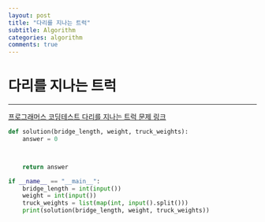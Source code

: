 ```yaml
---
layout: post
title: "다리를 지나는 트럭"
subtitle: Algorithm
categories: algorithm
comments: true
---
```


# 다리를 지나는 트럭

---

[프로그래머스 코딩테스트 다리를 지나는 트럭 문제 링크](https://programmers.co.kr/learn/courses/30/lessons/42583)

```python
def solution(bridge_length, weight, truck_weights):
    answer = 0



    return answer

if __name__ == "__main__":
    bridge_length = int(input())
    weight = int(input())
    truck_weights = list(map(int, input().split()))
    print(solution(bridge_length, weight, truck_weights))
```
